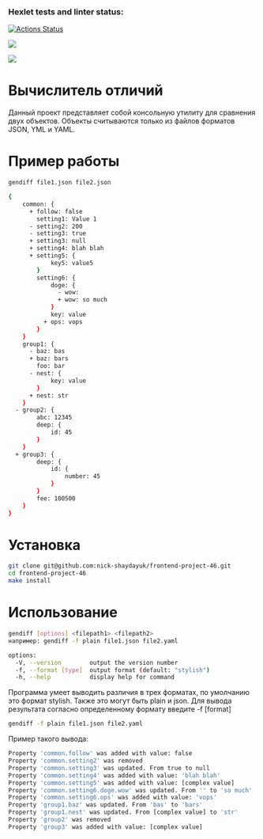### Hexlet tests and linter status:
[![Actions Status](https://github.com/Nikitang/frontend-project-46/actions/workflows/hexlet-check.yml/badge.svg)](https://github.com/Nikitang/frontend-project-46/actions)

<a href="https://codeclimate.com/github/Nikitang/frontend-project-46/maintainability"><img src="https://api.codeclimate.com/v1/badges/12333b07215e6a0435a1/maintainability" /></a>

<a href="https://codeclimate.com/github/Nikitang/frontend-project-46/test_coverage"><img src="https://api.codeclimate.com/v1/badges/12333b07215e6a0435a1/test_coverage" /></a>

# Вычислитель отличий

Данный проект представляет собой консольную утилиту для сравнения двух объектов. Объекты считываются только из файлов форматов JSON, YML и YAML.

# Пример работы
```bash
gendiff file1.json file2.json

{
    common: {
      + follow: false
        setting1: Value 1
      - setting2: 200
      - setting3: true
      + setting3: null
      + setting4: blah blah
      + setting5: {
            key5: value5
        }
        setting6: {
            doge: {
              - wow:
              + wow: so much
            }
            key: value
          + ops: vops
        }
    }
    group1: {
      - baz: bas
      + baz: bars
        foo: bar
      - nest: {
            key: value
        }
      + nest: str
    }
  - group2: {
        abc: 12345
        deep: {
            id: 45
        }
    }
  + group3: {
        deep: {
            id: {
                number: 45
            }
        }
        fee: 100500
    }
}
```
# Установка

```bash
git clone git@github.com:nick-shaydayuk/frontend-project-46.git
cd frontend-project-46
make install
```

# Использование

```bash
gendiff [options] <filepath1> <filepath2>
например: gendiff -f plain file1.json file2.yaml
```

```bash
options:
  -V, --version        output the version number
  -f, --format [type]  output format (default: "stylish")
  -h, --help           display help for command
```

Программа умеет выводить различия в трех форматах, по умолчанию это формат stylish. Также это могут быть plain и json. Для вывода результата согласно определенному формату введите -f [format]

```bash
gendiff -f plain file1.json file2.yaml
```

Пример такого вывода:
```bash
Property 'common.follow' was added with value: false
Property 'common.setting2' was removed
Property 'common.setting3' was updated. From true to null
Property 'common.setting4' was added with value: 'blah blah'
Property 'common.setting5' was added with value: [complex value]
Property 'common.setting6.doge.wow' was updated. From '' to 'so much'
Property 'common.setting6.ops' was added with value: 'vops'
Property 'group1.baz' was updated. From 'bas' to 'bars'
Property 'group1.nest' was updated. From [complex value] to 'str'
Property 'group2' was removed
Property 'group3' was added with value: [complex value]
```


